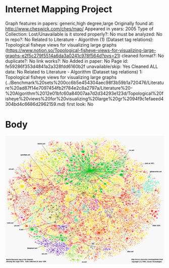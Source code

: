 # Internet Mapping Project

Graph features in papers: generic,high degree,large
Originally found at: http://www.cheswick.com/ches/map/
Appeared in years: 2005
Type of Collection: Lost/Unavailable
is it stored properly?: No
must be analyzed: No
In repo?: No
Related to Literature - Algorithm (1) (Dataset tag relations): Topological fisheye views for visualizing large graphs (https://www.notion.so/Topological-fisheye-views-for-visualizing-large-graphs-e2f5c279f5514a6da3a0241c978f564d?pvs=21)
cleaned format?: No
duplicate?: No
link works?: No
Added in paper: No
Page id: fe59286f353d4841a2a328fdd6160b2f
unavailable/skip: Yes
Cleaned ALL data: No
Related to Literature - Algorithm (Dataset tag relations) 1: Topological fisheye views for visualizing large graphs (../Benchmark%20sets%200cc6b5e454304aec98f3b59b1a720476/Literature%20ad87f14e7097454fb2f784e2c8a2797a/Literature%20-%20Algorithm%2012e01bfc60a84007aa7d2d34293e123d/Topological%20fisheye%20views%20for%20visualizing%20large%20gr%2094f9c1efaeed4304bd4c6686d2962159.md)
first look: No

# Body

![isp-ss.gif](Internet%20Mapping%20Project%20fe59286f353d4841a2a328fdd6160b2f/isp-ss.gif)